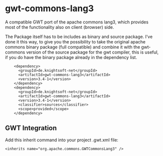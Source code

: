 gwt-commons-lang3
=================

A compatible GWT port of the apache commons lang3, which provides most of the functionality also on client (browser) side.

The Package itself has to be includes as binary and source package. I've done it this way, to give you the possibility to take the original apache commons binary package (full compatible) and combine it with the gwt-commons version of the source package for the gwt compiler, this is useful, if you do have the binary package already in the dependency list.

```
    <dependency>
      <groupId>de.knightsoft-net</groupId>
      <artifactId>gwt-commons-lang3</artifactId>
      <version>3.4-1</version>
    </dependency>
    <dependency>
      <groupId>de.knightsoft-net</groupId>
      <artifactId>gwt-commons-lang3</artifactId>
      <version>3.4-1</version>
      <classifier>sources</classifier>
      <scope>provided</scope>
    </dependency>
```

GWT Integration
---------------

Add this inherit command into your project .gwt.xml file:

```
<inherits name="org.apache.commons.GWTCommonsLang3" />
```
